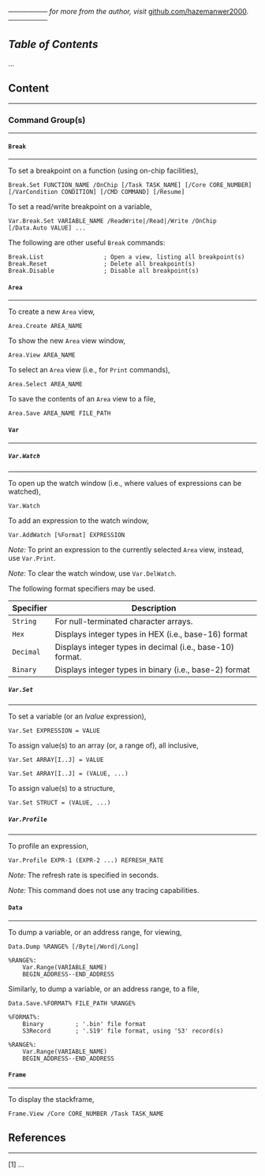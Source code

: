──────── *for more from the author, visit* [github.com/hazemanwer2000](https://github.com/hazemanwer2000). ────────
## *Table of Contents*
...
## Content
---

### Command Group(s)
---
#### `Break`
---
To set a breakpoint on a function (using on-chip facilities),

```
Break.Set FUNCTION_NAME /OnChip [/Task TASK_NAME] [/Core CORE_NUMBER] [/VarCondition CONDITION] [/CMD COMMAND] [/Resume]
```

To set a read/write breakpoint on a variable,

```
Var.Break.Set VARIABLE_NAME /ReadWrite|/Read|/Write /OnChip [/Data.Auto VALUE] ...
```

The following are other useful `Break` commands:

```
Break.List                 ; Open a view, listing all breakpoint(s)
Break.Reset                ; Delete all breakpoint(s)
Break.Disable              ; Disable all breakpoint(s)
```
#### `Area`
---
To create a new `Area` view,

```
Area.Create AREA_NAME
```

To show the new `Area` view window,

```
Area.View AREA_NAME
```

To select an `Area` view (i.e., for `Print` commands),

```
Area.Select AREA_NAME
```

To save the contents of an `Area` view to a file,

```
Area.Save AREA_NAME FILE_PATH
```
#### `Var`
---
##### `Var.Watch`
---
To open up the watch window (i.e., where values of expressions can be watched),

```
Var.Watch
```

To add an expression to the watch window,

```
Var.AddWatch [%Format] EXPRESSION
```

*Note:* To print an expression to the currently selected `Area` view, instead, use `Var.Print`.

*Note:* To clear the watch window, use `Var.DelWatch`.

The following format specifiers may be used.

| Specifier | Description                                               |
| --------- | --------------------------------------------------------- |
| `String`  | For null-terminated character arrays.                     |
| `Hex`     | Displays integer types in HEX (i.e., base-16) format      |
| `Decimal` | Displays integer types in decimal (i.e., base-10) format. |
| `Binary`  | Displays integer types in binary (i.e., base-2) format    |
##### `Var.Set`
---
To set a variable (or an *lvalue* expression),

```
Var.Set EXPRESSION = VALUE
```

To assign value(s) to an array (or, a range of), all inclusive,

```
Var.Set ARRAY[I..J] = VALUE

Var.Set ARRAY[I..J] = (VALUE, ...)
```

To assign value(s) to a structure,

```
Var.Set STRUCT = (VALUE, ...)
```

##### `Var.Profile`
---
To profile an expression,

```
Var.Profile EXPR-1 (EXPR-2 ...) REFRESH_RATE
```

*Note:* The refresh rate is specified in seconds.

*Note:* This command does not use any tracing capabilities.
#### `Data`
---
To dump a variable, or an address range, for viewing,

```
Data.Dump %RANGE% [/Byte|/Word|/Long]

%RANGE%:
	Var.Range(VARIABLE_NAME)
	BEGIN_ADDRESS--END_ADDRESS
```

Similarly, to dump a variable, or an address range, to a file,

```
Data.Save.%FORMAT% FILE_PATH %RANGE%

%FORMAT%:
	Binary         ; '.bin' file format
	S3Record       ; '.S19' file format, using 'S3' record(s)

%RANGE%:
	Var.Range(VARIABLE_NAME)
	BEGIN_ADDRESS--END_ADDRESS
```
#### `Frame`
---
To display the stackframe,

```
Frame.View /Core CORE_NUMBER /Task TASK_NAME
```
## References
---
[1] ...